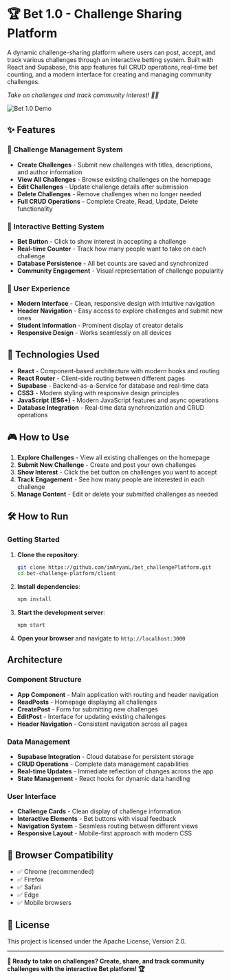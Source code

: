 # 🏆 Bet 1.0 - Challenge Sharing Platform

A dynamic challenge-sharing platform where users can post, accept, and track various challenges through an interactive betting system. Built with React and Supabase, this app features full CRUD operations, real-time bet counting, and a modern interface for creating and managing community challenges.

*Take on challenges and track community interest! 🚀✨*

![Bet 1.0 Demo](https://github.com/user-attachments/assets/335448a6-c62d-435b-a531-c186ed5b8393)

## ✨ Features

### 🎯 **Challenge Management System**
- **Create Challenges** - Submit new challenges with titles, descriptions, and author information
- **View All Challenges** - Browse existing challenges on the homepage
- **Edit Challenges** - Update challenge details after submission
- **Delete Challenges** - Remove challenges when no longer needed
- **Full CRUD Operations** - Complete Create, Read, Update, Delete functionality

### 🎲 **Interactive Betting System**
- **Bet Button** - Click to show interest in accepting a challenge
- **Real-time Counter** - Track how many people want to take on each challenge
- **Database Persistence** - All bet counts are saved and synchronized
- **Community Engagement** - Visual representation of challenge popularity

### 🎨 **User Experience**
- **Modern Interface** - Clean, responsive design with intuitive navigation
- **Header Navigation** - Easy access to explore challenges and submit new ones
- **Student Information** - Prominent display of creator details
- **Responsive Design** - Works seamlessly on all devices

## 🚀 Technologies Used

- **React** - Component-based architecture with modern hooks and routing
- **React Router** - Client-side routing between different pages
- **Supabase** - Backend-as-a-Service for database and real-time data
- **CSS3** - Modern styling with responsive design principles
- **JavaScript (ES6+)** - Modern JavaScript features and async operations
- **Database Integration** - Real-time data synchronization and CRUD operations

## 🎮 How to Use

1. **Explore Challenges** - View all existing challenges on the homepage
2. **Submit New Challenge** - Create and post your own challenges
3. **Show Interest** - Click the bet button on challenges you want to accept
4. **Track Engagement** - See how many people are interested in each challenge
5. **Manage Content** - Edit or delete your submitted challenges as needed

## 🛠️ How to Run

### **Getting Started**

1. **Clone the repository**:
   ```bash
   git clone https://github.com/imAryanL/bet_challengePlatform.git
   cd bet-challenge-platform/client
   ```

2. **Install dependencies**:
   ```bash
   npm install
   ```

3. **Start the development server**:
   ```bash
   npm start
   ```

4. **Open your browser** and navigate to `http://localhost:3000`

## Architecture

### **Component Structure**
- **App Component** - Main application with routing and header navigation
- **ReadPosts** - Homepage displaying all challenges
- **CreatePost** - Form for submitting new challenges
- **EditPost** - Interface for updating existing challenges
- **Header Navigation** - Consistent navigation across all pages

### **Data Management**
- **Supabase Integration** - Cloud database for persistent storage
- **CRUD Operations** - Complete data management capabilities
- **Real-time Updates** - Immediate reflection of changes across the app
- **State Management** - React hooks for dynamic data handling

### **User Interface**
- **Challenge Cards** - Clean display of challenge information
- **Interactive Elements** - Bet buttons with visual feedback
- **Navigation System** - Seamless routing between different views
- **Responsive Layout** - Mobile-first approach with modern CSS

## 📱 Browser Compatibility

- ✅ Chrome (recommended)
- ✅ Firefox
- ✅ Safari
- ✅ Edge
- ✅ Mobile browsers


## 📄 License

This project is licensed under the Apache License, Version 2.0.

---

**🎯 Ready to take on challenges? Create, share, and track community challenges with the interactive Bet platform! 🏆**
